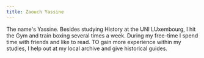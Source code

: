 ```yaml
---
title: Zaouch Yassine
---
```

The name's Yassine. Besides studying History at the UNI LUxembourg, I hit the Gym and train boxing several times a week. During my free-time I spend time with friends and like to read. TO gain more experience within my studies, I help out at my local archive and give historical guides.
